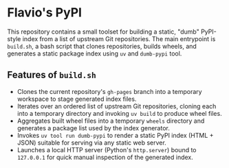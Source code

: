 # Flavio's PyPI

This repository contains a small toolset for building a static, "dumb" PyPI-style index
from a list of upstream Git repositories. The main entrypoint is `build.sh`, a bash
script that clones repositories, builds wheels, and generates a static package index
using `uv` and `dumb-pypi` tool.

## Features of `build.sh`

- Clones the current repository's `gh-pages` branch into a temporary workspace to
	stage generated index files.
- Iterates over an ordered list of upstream Git repositories, cloning each into a
	temporary directory and invoking `uv build` to produce wheel files.
- Aggregates built wheel files into a temporary `wheels` directory and generates a
	package list used by the index generator.
- Invokes `uv tool run dumb-pypi` to render a static PyPI index (HTML + JSON)
	suitable for serving via any static web server.
- Launches a local HTTP server (Python's `http.server`) bound to `127.0.0.1` for
	quick manual inspection of the generated index.
